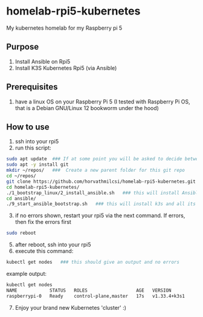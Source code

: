 # homelab-rpi5-kubernetes
My kubernetes homelab for my Raspberry pi 5

## Purpose  
1) Install Ansible on Rpi5
2) Install K3S Kubernetes Rpi5 (via Ansible)

## Prerequisites  
1) have a linux OS on your Raspberry Pi 5 (I tested with Raspberry Pi OS, that is a Debian GNU/Linux 12 bookworm under the hood)

## How to use
1) ssh into your rpi5
2) run this script:
```bash
sudo apt update  ### If at some point you will be asked to decide between Yes/No/xyz, choose Yes :)
sudo apt -y install git
mkdir ~/repos/   ###  Create a new parent folder for this git repo
cd ~/repos/
git clone https://github.com/horvathmilcsi/homelab-rpi5-kubernetes.git
cd homelab-rpi5-kubernetes/
./1_bootstrap_linux/2_install_ansible.sh   ### this will install Ansible
cd ansible/
./9_start_ansible_bootstrap.sh   ### this will install k3s and all its dependencies and configs via Ansible
```
3) if no errors shown, restart your rpi5 via the next command. If errors, then fix the errors first
```bash
sudo reboot
```
5) after reboot, ssh into your rpi5
6) execute this command:
```bash
kubectl get nodes   ### this should give an output and no errors
```
example output:
```bash
kubectl get nodes
NAME            STATUS   ROLES                  AGE   VERSION
raspberrypi-0   Ready    control-plane,master   17s   v1.33.4+k3s1
```
7) Enjoy your brand new Kubernetes 'cluster' :)



